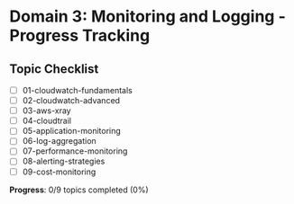 # Domain 3: Monitoring and Logging - Progress Tracking

## Topic Checklist
- [ ] 01-cloudwatch-fundamentals
- [ ] 02-cloudwatch-advanced
- [ ] 03-aws-xray
- [ ] 04-cloudtrail
- [ ] 05-application-monitoring
- [ ] 06-log-aggregation
- [ ] 07-performance-monitoring
- [ ] 08-alerting-strategies
- [ ] 09-cost-monitoring

**Progress**: 0/9 topics completed (0%)
